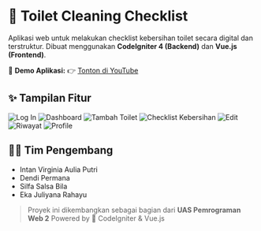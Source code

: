 # 🧼 Toilet Cleaning Checklist

Aplikasi web untuk melakukan checklist kebersihan toilet secara digital dan terstruktur.
Dibuat menggunakan **CodeIgniter 4 (Backend)** dan **Vue.js (Frontend)**.

🎥 **Demo Aplikasi:**
👉 [Tonton di YouTube](https://youtu.be/sqczxynLHoo?si=2-jAoG1mUkUZqFVQ)

## ✨ Tampilan Fitur
![Log In](https://github.com/user-attachments/assets/331d2989-4bf4-4094-94e9-acca2156080b)
![Dashboard](https://github.com/user-attachments/assets/ad20fbe3-32ab-47e3-9192-28b6891426e0)
![Tambah Toilet](https://github.com/user-attachments/assets/719b61c7-2f37-4165-86fa-03c8f0f56ce7)
![Checklist Kebersihan](https://github.com/user-attachments/assets/dab468ad-9b8c-4e95-aa70-5946978240aa)
![Edit](https://github.com/user-attachments/assets/80cf5c2e-a7a0-411b-9ccf-7cc764d9abd4)
![Riwayat](https://github.com/user-attachments/assets/b8cd5b0c-8ed1-4395-871b-73ef32941865)
![Profile](https://github.com/user-attachments/assets/afe9d6fb-b517-48ea-91f1-f9f9b01681f9)

## 👩‍💻 Tim Pengembang

* Intan Virginia Aulia Putri
* Dendi Permana
* Silfa Salsa Bila
* Eka Juliyana Rahayu

> Proyek ini dikembangkan sebagai bagian dari **UAS Pemrograman Web 2**
> Powered by 💙 CodeIgniter & Vue.js
